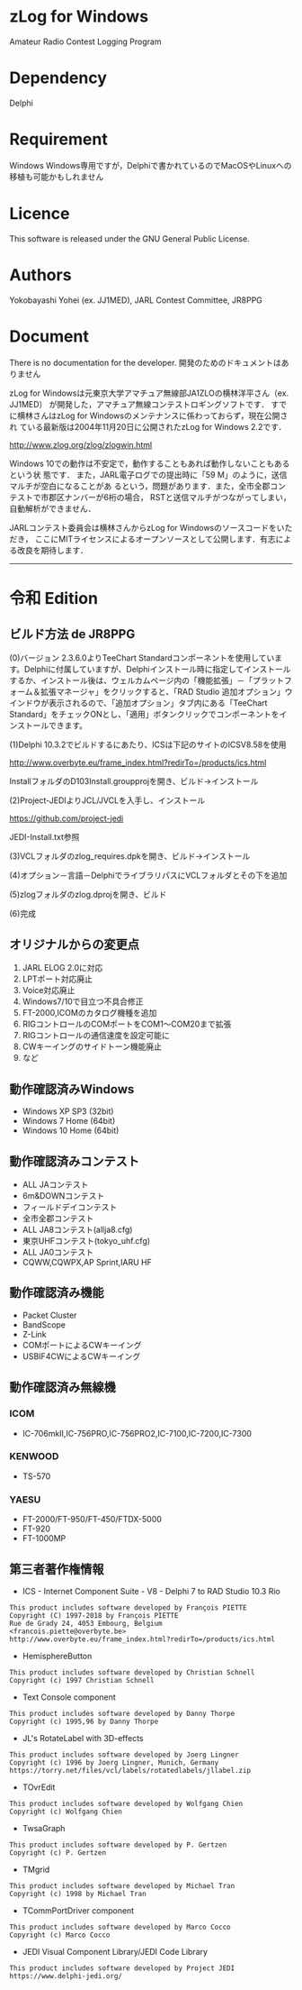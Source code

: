# zLog for Windows

Amateur Radio Contest Logging Program

# Dependency
Delphi

# Requirement
Windows
Windows専用ですが，Delphiで書かれているのでMacOSやLinuxへの移植も可能かもしれません

# Licence
This software is released under the GNU General Public License.

# Authors
Yokobayashi Yohei (ex. JJ1MED), JARL Contest Committee, JR8PPG

# Document
There is no documentation for the developer.
開発のためのドキュメントはありません

zLog for Windowsは元東京大学アマチュア無線部JA1ZLOの横林洋平さん（ex. JJ1MED）
が開発した，アマチュア無線コンテストロギングソフトです．
すでに横林さんはzLog for Windowsのメンテナンスに係わっておらず，現在公開され
ている最新版は2004年11月20日に公開されたzLog for Windows 2.2です．

http://www.zlog.org/zlog/zlogwin.html

Windows 10での動作は不安定で，動作することもあれば動作しないこともあるという状
態です．
また，JARL電子ログでの提出時に「59 M」のように，送信マルチが空白になることがあ
るという，問題があります．また，全市全郡コンテストで市郡区ナンバーが6桁の場合，
RSTと送信マルチがつながってしまい，自動解析ができません．

JARLコンテスト委員会は横林さんからzLog for Windowsのソースコードをいただき，
ここにMITライセンスによるオープンソースとして公開します．有志による改良を期待します．

------
# 令和 Edition
## ビルド方法 de JR8PPG

(0)バージョン 2.3.6.0よりTeeChart Standardコンポーネントを使用しています。Delphiに付属していますが、Delphiインストール時に指定してインストールするか、インストール後は、ウェルカムページ内の「機能拡張」－「プラットフォーム＆拡張マネージャ」をクリックすると、「RAD Studio 追加オプション」ウインドウが表示されるので、「追加オプション」タブ内にある「TeeChart Standard」をチェックONとし、「適用」ボタンクリックでコンポーネントをインストールできます。

(1)Delphi 10.3.2でビルドするにあたり、ICSは下記のサイトのICSV8.58を使用

http://www.overbyte.eu/frame_index.html?redirTo=/products/ics.html

InstallフォルダのD103Install.groupprojを開き、ビルド→インストール 

(2)Project-JEDIよりJCL/JVCLを入手し、インストール

https://github.com/project-jedi

JEDI-Install.txt参照

(3)VCLフォルダのzlog_requires.dpkを開き、ビルド→インストール

(4)オプション－言語－DelphiでライブラリパスにVCLフォルダとその下を追加

(5)zlogフォルダのzlog.dprojを開き、ビルド

(6)完成

## オリジナルからの変更点

1. JARL ELOG 2.0に対応
2. LPTポート対応廃止
3. Voice対応廃止
4. Windows7/10で目立つ不具合修正
5. FT-2000,ICOMのカタログ機種を追加
6. RIGコントロールのCOMポートをCOM1～COM20まで拡張
7. RIGコントロールの通信速度を設定可能に
8. CWキーイングのサイドトーン機能廃止
9. など

## 動作確認済みWindows

* Windows XP SP3 (32bit)
* Windows 7 Home (64bit)
* Windows 10 Home (64bit)

## 動作確認済みコンテスト

* ALL JAコンテスト
* 6m&DOWNコンテスト
* フィールドデイコンテスト
* 全市全郡コンテスト
* ALL JA8コンテスト(allja8.cfg)
* 東京UHFコンテスト(tokyo_uhf.cfg)
* ALL JA0コンテスト
* CQWW,CQWPX,AP Sprint,IARU HF

## 動作確認済み機能

* Packet Cluster
* BandScope
* Z-Link
* COMポートによるCWキーイング
* USBIF4CWによるCWキーイング

## 動作確認済み無線機

### ICOM
* IC-706mkII,IC-756PRO,IC-756PRO2,IC-7100,IC-7200,IC-7300
### KENWOOD
* TS-570
### YAESU
* FT-2000/FT-950/FT-450/FTDX-5000
* FT-920
* FT-1000MP

## 第三者著作権情報

* ICS - Internet Component Suite - V8 - Delphi 7 to RAD Studio 10.3 Rio
```
This product includes software developed by François PIETTE
Copyright (C) 1997-2018 by François PIETTE
Rue de Grady 24, 4053 Embourg, Belgium
<francois.piette@overbyte.be>
http://www.overbyte.eu/frame_index.html?redirTo=/products/ics.html
```

* HemisphereButton
```
This product includes software developed by Christian Schnell
Copyright (c) 1997 Christian Schnell
```

* Text Console component
```
This product includes software developed by Danny Thorpe
Copyright (c) 1995,96 by Danny Thorpe
```

* JL's RotateLabel with 3D-effects
```
This product includes software developed by Joerg Lingner
Copyright (c) 1996 by Joerg Lingner, Munich, Germany
https://torry.net/files/vcl/labels/rotatedlabels/jllabel.zip
```

* TOvrEdit
```
This product includes software developed by Wolfgang Chien
Copyright (c) Wolfgang Chien
```

* TwsaGraph
```
This product includes software developed by P. Gertzen
Copyright (c) P. Gertzen
```

* TMgrid
```
This product includes software developed by Michael Tran
Copyright (c) 1998 by Michael Tran
```

* TCommPortDriver component
```
This product includes software developed by Marco Cocco
Copyright (c) Marco Cocco
```

* JEDI Visual Component Library/JEDI Code Library
```
This product includes software developed by Project JEDI
https://www.delphi-jedi.org/
```

